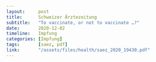```yaml
---
layout:     post
title:      Schweizer Ärztezeitung
subtitle:   "To vaccinate, or not to vaccinate …?"
date:       2020-12-02
timeline:   Impfung
categories: [Impfung]
tags:       [saez, pdf]
link:       "/assets/files/health/saez_2020_19430.pdf"
---
```

<object data="{{ page.link }}" style='height:calc(100vh - 400px); width: 100%' type='application/pdf'></object>
